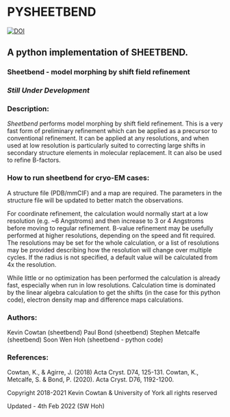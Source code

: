 # PYSHEETBEND
[![DOI](https://zenodo.org/badge/465796368.svg)](https://zenodo.org/badge/latestdoi/465796368)
## A python implementation of SHEETBEND.
### Sheetbend - model morphing by shift field refinement

### *Still Under Development*

### Description:
*Sheetbend* performs model morphing by shift field refinement. This is a very fast form of preliminary refinement which can be applied
as a precursor to conventional refinement. It can be applied at any resolutions, and when used at low resolution is particularly suited
to correcting large shifts in secondary structure elements in molecular replacement. It can also be used to refine B-factors.

### How to run sheetbend for cryo-EM cases:
A structure file (PDB/mmCIF) and a map are required. The parameters in the structure file will be updated to better match the observations.

For coordinate refinement, the calculation would normally start at a low resolution (e.g. ~6 Angstroms) and then increase to 3 or 4 Angstroms before moving to regular refinement. B-value refinement may be usefully performed at higher resolutions, depending on the speed and fit required. The resolutions may be set for the whole calculation, or a list of resolutions may be provided describing how the resolution will change over multiple cycles. If the radius is not specified, a default value will be calculated from 4x the resolution.

While little or no optimization has been performed the calculation is already fast, especially when run in low resolutions. Calculation time is dominated by the linear algebra calculation to get the shifts (in the case for this python code), electron density map and difference maps calculations. 


### Authors:
Kevin Cowtan (sheetbend)
Paul Bond (sheetbend)
Stephen Metcalfe (sheetbend)
Soon Wen Hoh (sheetbend - python code)

### References:
Cowtan, K., & Agirre, J. (2018) Acta Cryst. D74, 125-131.
Cowtan, K., Metcalfe, S. & Bond, P. (2020). Acta Cryst. D76, 1192-1200.

Copyright 2018-2021 Kevin Cowtan & University of York all rights reserved

Updated - 4th Feb 2022 (SW Hoh)
